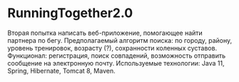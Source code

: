 # RunningTogether2.0

Вторая попытка написать веб-приложение, помогающее найти партнера по бегу. 
Предполагаемый алгоритм поиска: по городу, району, уровень тренировок, возрасту (?), сохранности коленных суставов. 
Функционал: регистрация, поиск совпадений, возможность отправить сообщение на электронную почту. 
Используемые технологии: Java 11, Spring, Hibernate, Tomcat 8, Maven.
